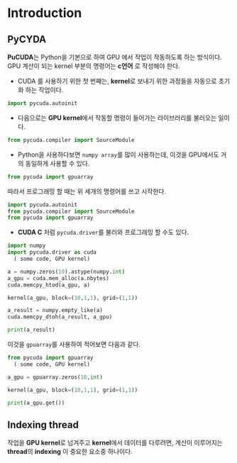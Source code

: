 # Introduction

## PyCYDA 
**PuCUDA**는 Python을 기본으로 하여 GPU 에서 작업이 작동하도록 하는 방식이다. GPU 계산이 되는 kernel 부분의 명령어는 **c언어** 로 작성해야 한다.

- CUDA 를 사용하기 위한 첫 번째는, **kernel**로 보내기 위한 과정들을 자동으로 초기화 하는 작업이다.
```python
import pycuda.autoinit
```

- 다음으로는 **GPU kernel**에서 작동할 명령이 들어가는 라이브러리를 불러오는 일이다.
```python
from pycuda.compiler import SourceModule
```

- Python을 사용하다보면 `numpy array`를 많이 사용하는데, 이것을 GPU에서도 거의 동일하게 사용할 수 있다.
```python
from pycuda import gpuarray
```

따라서 프로그래밍 할 때는 위 세개의 명령어를 쓰고 시작한다.
```python
import pycuda.autoinit
from pycuda.compiler import SourceModule
from pycuda import gpuarray
```

- **CUDA C** 처럼 `pycuda.driver`를 불러와 프로그래밍 할 수도 있다.
```python
import numpy
import pycuda.driver as cuda
  ( some code, GPU kernel)

a = numpy.zeros(10).astype(numpy.int)
a_gpu = cuda.mem_alloc(a.nbytes)
cuda.memcpy_htod(a_gpu, a)

kernel(a_gpu, block=(10,1,1), grid=(1,1))

a_result = numpy.empty_like(a)
cuda.memcpy_dtoh(a_result, a_gpu)

print(a_result)
```

이것을 `gpuarray`를 사용하여 적어보면 다음과 같다.
```python
from pycuda import gpuarray
  ( some code, GPU kernel)

a_gpu = gpuarray.zeros(10,int)

kernel(a_gpu, block=(10,1,1), grid=(1,1))

print(a_gpu.get())
```

## Indexing thread

작업을 **GPU kernel**로 넘겨주고 **kernel**에서 데이터를 다루려면, 계산이 이루어지는 **thread**의 **indexing** 이 중요한 요소중 하나이다.

